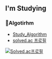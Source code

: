 ## I'm Studying

### :pushpin:Algotirhm
- [Study_Algorithm](https://github.com/Otwooo/Study_Algorithm)
- [solved.ac 프로필](https://solved.ac/profile/otwooo)

[![Solved.ac프로필](http://mazassumnida.wtf/api/v2/generate_badge?boj=otwooo)](https://solved.ac/otwoooo) 

<!-- ### :pushpin:AI
- 2022년 중앙과학관 인공지능 자율탐구 프로그램 참여
  - 과제 : 순환 신경망을 이용한 자연어 처리

### :pushpin:Cyber Security
- 건양대학교 정보보호영재교육 2기 고등기초심화반 교육생  -->




